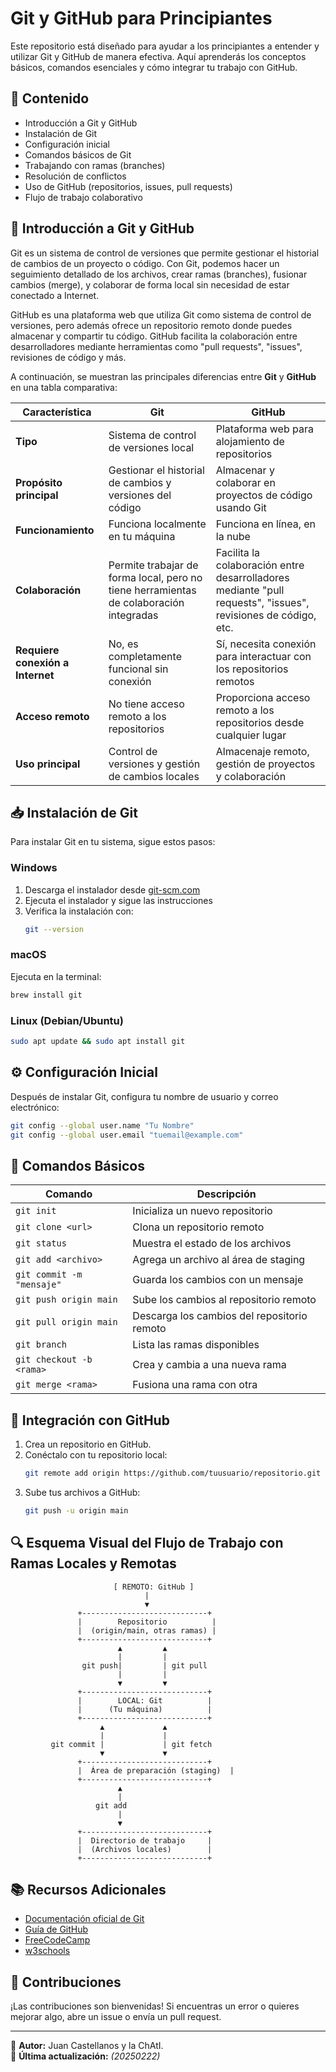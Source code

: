 # Git y GitHub para Principiantes

Este repositorio está diseñado para ayudar a los principiantes a entender y utilizar Git y GitHub de manera efectiva. Aquí aprenderás los conceptos básicos, comandos esenciales y cómo integrar tu trabajo con GitHub.

## 📌 Contenido

- Introducción a Git y GitHub
- Instalación de Git
- Configuración inicial
- Comandos básicos de Git
- Trabajando con ramas (branches)
- Resolución de conflictos
- Uso de GitHub (repositorios, issues, pull requests)
- Flujo de trabajo colaborativo

## 🚩 Introducción a Git y GitHub  

Git es un sistema de control de versiones que permite gestionar el historial de cambios de un proyecto o código. Con Git, podemos hacer un seguimiento detallado de los archivos, crear ramas (branches), fusionar cambios (merge), y colaborar de forma local sin necesidad de estar conectado a Internet.

GitHub es una plataforma web que utiliza Git como sistema de control de versiones, pero además ofrece un repositorio remoto donde puedes almacenar y compartir tu código. GitHub facilita la colaboración entre desarrolladores mediante herramientas como "pull requests", "issues", revisiones de código y más.

A continuación, se muestran las principales diferencias entre **Git** y **GitHub** en una tabla comparativa:

| **Característica**            | **Git**                                         | **GitHub**                                     |
|-------------------------------|-------------------------------------------------|------------------------------------------------|
| **Tipo**                       | Sistema de control de versiones local           | Plataforma web para alojamiento de repositorios |
| **Propósito principal**        | Gestionar el historial de cambios y versiones del código | Almacenar y colaborar en proyectos de código usando Git |
| **Funcionamiento**             | Funciona localmente en tu máquina               | Funciona en línea, en la nube                   |
| **Colaboración**               | Permite trabajar de forma local, pero no tiene herramientas de colaboración integradas | Facilita la colaboración entre desarrolladores mediante "pull requests", "issues", revisiones de código, etc. |
| **Requiere conexión a Internet** | No, es completamente funcional sin conexión | Sí, necesita conexión para interactuar con los repositorios remotos |
| **Acceso remoto**              | No tiene acceso remoto a los repositorios | Proporciona acceso remoto a los repositorios desde cualquier lugar |
| **Uso principal**              | Control de versiones y gestión de cambios locales | Almacenaje remoto, gestión de proyectos y colaboración |


## 📥 Instalación de Git

Para instalar Git en tu sistema, sigue estos pasos:

### Windows
1. Descarga el instalador desde [git-scm.com](https://git-scm.com/)
2. Ejecuta el instalador y sigue las instrucciones
3. Verifica la instalación con:
   ```sh
   git --version
   ```

### macOS
Ejecuta en la terminal:
```sh
brew install git
```

### Linux (Debian/Ubuntu)
```sh
sudo apt update && sudo apt install git
```

## ⚙️ Configuración Inicial
Después de instalar Git, configura tu nombre de usuario y correo electrónico:
```sh
git config --global user.name "Tu Nombre"
git config --global user.email "tuemail@example.com"
```

## 🔹 Comandos Básicos

| Comando | Descripción |
|---------|------------|
| `git init` | Inicializa un nuevo repositorio |
| `git clone <url>` | Clona un repositorio remoto |
| `git status` | Muestra el estado de los archivos |
| `git add <archivo>` | Agrega un archivo al área de staging |
| `git commit -m "mensaje"` | Guarda los cambios con un mensaje |
| `git push origin main` | Sube los cambios al repositorio remoto |
| `git pull origin main` | Descarga los cambios del repositorio remoto |
| `git branch` | Lista las ramas disponibles |
| `git checkout -b <rama>` | Crea y cambia a una nueva rama |
| `git merge <rama>` | Fusiona una rama con otra |

## 🔗 Integración con GitHub

1. Crea un repositorio en GitHub.
2. Conéctalo con tu repositorio local:
   ```sh
   git remote add origin https://github.com/tuusuario/repositorio.git
   ```
3. Sube tus archivos a GitHub:
   ```sh
   git push -u origin main
   ```

## 🔍 Esquema Visual del Flujo de Trabajo con Ramas Locales y Remotas

```plaintext
                       [ REMOTO: GitHub ]
                              |
                              ▼
               +----------------------------+
               |        Repositorio          |
               |  (origin/main, otras ramas) |
               +----------------------------+
                        ▲         ▲
                        |         |
                git push|         | git pull
                        |         |
                        ▼         ▼
               +----------------------------+
               |        LOCAL: Git          |
               |      (Tu máquina)          |
               +----------------------------+
                    ▲             ▲
                    |             |
         git commit |             | git fetch
                    ▼             ▼
               +----------------------------+
               |  Área de preparación (staging)  |
               +----------------------------+
                        ▲
                        |
                   git add
                        |
                        ▼
               +----------------------------+
               |  Directorio de trabajo     |
               |  (Archivos locales)        |
               +----------------------------+
```

## 📚 Recursos Adicionales
- [Documentación oficial de Git](https://git-scm.com/doc)
- [Guía de GitHub](https://docs.github.com/)
- [FreeCodeCamp](https://www.freecodecamp.org/news/guide-to-git-github-for-beginners-and-experienced-devs/)
- [w3schools](https://www.w3schools.com/git/default.asp)  

## 🤝 Contribuciones
¡Las contribuciones son bienvenidas! Si encuentras un error o quieres mejorar algo, abre un issue o envía un pull request.

---
📌 **Autor:** Juan Castellanos y la ChAtI.  
📅 **Última actualización:** _(20250222)_

